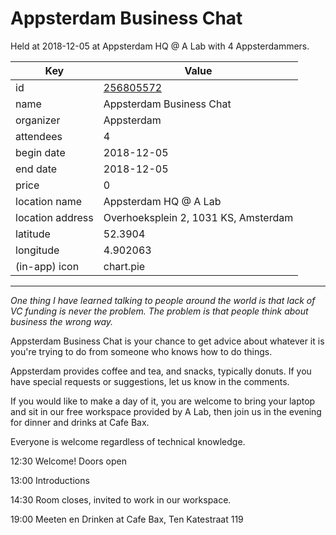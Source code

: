 # Appsterdam Business Chat
Held at 2018-12-05 at Appsterdam HQ @ A Lab with 4 Appsterdammers.
        
|Key|Value
|---|---|
|id|[256805572](https://www.meetup.com/appsterdam/events/256805572/)|
|name|Appsterdam Business Chat|
|organizer|Appsterdam|
|attendees|4|
|begin date|2018-12-05|
|end date|2018-12-05|
|price|0|
|location name|Appsterdam HQ @ A Lab|
|location address|Overhoeksplein 2, 1031 KS, Amsterdam|
|latitude|52.3904|
|longitude|4.902063|
|(in-app) icon|chart.pie|

---

*One thing I have learned talking to people around the world is that lack of VC funding is never the problem. The problem is that people think about business the wrong way.*

Appsterdam Business Chat is your chance to get advice about whatever it is you're trying to do from someone who knows how to do things.

Appsterdam provides coffee and tea, and snacks, typically donuts. If you have special requests or suggestions, let us know in the comments.

If you would like to make a day of it, you are welcome to bring your laptop and sit in our free workspace provided by A Lab, then join us in the evening for dinner and drinks at Cafe Bax.

Everyone is welcome regardless of technical knowledge.

12:30 Welcome! Doors open

13:00 Introductions

14:30 Room closes, invited to work in our workspace.

19:00 Meeten en Drinken at Cafe Bax, Ten Katestraat 119


